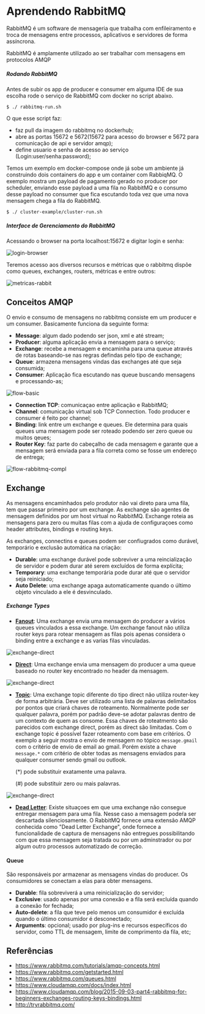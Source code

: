 # Aprendendo RabbitMQ

RabbitMQ é um software de mensageria que trabalha com enfileiramento e troca de mensagens entre processos, aplicativos
e servidores de forma assíncrona. 

RabbitMQ é amplamente utilizado ao ser trabalhar com mensagens em protocolos AMQP

##### Rodando RabbitMQ
Antes de subir os app de producer e consumer em alguma IDE de sua escolha rode o serviço de RabbitMQ com docker 
no script abaixo.
```
$ ./ rabbitmq-run.sh
```
O que esse script faz: 
 - faz pull da imagem do rabbitmq no dockerhub;
 - abre as portas 15672 e 5672(15672 para acesso do browser e 5672 para comunicação de api e servidor amqp);
 - define usuario e senha de acesso ao serviço (Login:user/senha:password);

Temos um exemplo em docker-compose onde já sobe um ambiente já construindo dois containers do app e um container com RabbiqMQ.
O exemplo mostra um payload de pagamento gerado no producer por scheduler, enviando esse payload a uma fila no RabbitMQ e o consumo desse payload no consumer
que fica escutando toda vez que uma nova mensagem chega a fila do RabbitMQ.

```
$ ./ cluster-example/cluster-run.sh
```   

##### Interface de Gerenciamento do RabbitMQ
 Acessando o browser na porta localhost:15672 e digitar login e senha:
 
 ![login-browser](images/login-browser.png)
 
 Teremos acesso aos diversos recursos e métricas que o rabbitmq dispõe como queues, exchanges, routers, métricas 
 e entre outros:
 
![metricas-rabbit](images/metricas-rabbit.png)

 
## Conceitos AMQP
O envio e consumo de mensagens no rabbitmq consiste em um producer e um consumer. Basicamente funciona da seguinte
 forma:


 - **Message**: algum dado podendo ser json, xml e até stream;
 - **Producer**: alguma aplicação envia a mensagem para o serviço;
 - **Exchange**: recebe a mensagem e encaminha para uma queue através de rotas baseando-se nas regras defindas pelo tipo
  de exchange;
 - **Queue**: armazena mensagens vindas das exchanges até que seja consumida;
 - **Consumer**: Aplicação fica escutando nas queue buscando mensagens e processando-as;
 
![flow-basic](images/flow-rabbitmq.png)

 - **Connection TCP**: comunicaçao entre aplicação e RabbitMQ;
 - **Channel**: comunicação virtual sob TCP Connection. Todo producer e consumer é feito por channel;
 - **Binding**: link entre um exchange e queues. Ele determina para quais queues uma mensagem pode ser roteado podendo 
 ser zero queue ou muitos qeues; 
 - **Router Key**: faz parte do cabeçalho de cada mensagem e garante que a mensagem será enviada para a fila correta 
 como se fosse um endereço de entrega;

![flow-rabbitmq-compl](images/flow-rabbitmq-compl.png)

## Exchange

As mensagens encaminhados pelo produtor não vai direto para uma fila, tem que passar primeiro por um exchange.
As exchange são agentes de mensagem definidos por um host virtual no RabbitMQ. Exchange roteia as mensagens para zero ou
muitas filas com a ajuda de configuraçoes como header attributes, bindings e routing keys. 

As exchanges, connectins e queues podem ser confiugrados como durável, temporário e exclusão automática na criação:

 - **Durable**: uma exchange durável pode sobreviver a uma reincialização de servidor e podem durar até serem excluídos 
de forma explícita;
 - **Temporary**: uma exchange temporária pode durar até que o servidor seja reiniciado;
 - **Auto Delete**: uma exchange apaga automaticamente quando o último objeto vinculado a ele é desvinculado. 

##### Exchange Types

 - **[Fanout](https://www.rabbitmq.com/tutorials/tutorial-three-spring-amqp.html)**:
 Uma exchange envia uma mensagem do producer a vários queues vinculados a essa exchange. Um exchange 
 fanout não utiliza router keys para rotear mensagem as filas pois apenas considera o binding entre a exchange e as varias
 filas vinculadas.

![exchange-direct](images/exchange-fanout.gif) 

 - **[Direct](https://www.rabbitmq.com/tutorials/tutorial-four-spring-amqp.html)**:
 Uma exchange envia uma mensagem do producer a uma queue baseado no router key encontrado no header
 da mensagem.
 
![exchange-direct](images/exchange-direct.gif)
 
 
 - **[Topic](https://www.rabbitmq.com/tutorials/tutorial-five-spring-amqp.html)**: 
 Uma exchange topic diferente do tipo direct não utiliza router-key de forma arbitrária. Deve ser utilizado 
 uma lista de palavras delimitados por pontos que criará chaves de roteamento. Normalmente pode ser qualquer palavra, 
 porém por padrão deve-se adotar palavras dentro de um contexto de quem as consome. Essa chaves de roteatmento são parecidos
 com exchange direct, porém as direct são limitadas. Com o exchange topic é possível fazer roteamento com base em critérios.
 O exemplo a seguir mostra o envio de mensagem no tópico `message.gmail` com o critério de envio de email ao gmail. Porém
 existe a chave `message.*` com critério de obter todas as mensagens enviados para qualquer consumer sendo gmail ou outlook. 
  
   (*) pode substituir exatamente uma palavra.
   
   (#) pode substituir zero ou mais palavras.
 
 ![exchange-direct](images/exchange-topic.gif) 
 
 
 - **[Dead Letter](https://www.rabbitmq.com/dlx.html)**: 
 Existe situaçoes em que uma exchange não consegue entregar mensagem para uma fila. Nesse caso a 
 mensagem podeŕa ser descartada silenciosamente. O RabbitMQ fornece uma extensão AMQP conhecida como "Dead Letter Exchange",
 onde fornece a funcionalidade de captura de mensagens não entregues possibilitando com que essa mensagem seja tratada ou 
 por um adminstrador ou por algum outro processos automatizado de correção.


 #### Queue
 São responsáveis por armazenar as mensagens vindas do producer. Os consumidores se conectam a elas para 
 obter mensagens. 
 
 - **Durable**: fila sobreviverá a uma reinicialização do servidor;
 - **Exclusive**: usado apenas por uma conexão e a fila será excluída quando a conexão for fechada;
 - **Auto-delete**: a fila que teve pelo menos um consumidor é excluída quando o último consumidor é desconectado;
 - **Arguments**: opcional; usado por plug-ins e recursos específicos do servidor, como TTL de mensagem, 
 limite de comprimento da fila, etc;
 
                               
## Referências
 - https://www.rabbitmq.com/tutorials/amqp-concepts.html
 - https://www.rabbitmq.com/getstarted.html
 - https://www.rabbitmq.com/queues.html
 - https://www.cloudamqp.com/docs/index.html
 - https://www.cloudamqp.com/blog/2015-09-03-part4-rabbitmq-for-beginners-exchanges-routing-keys-bindings.html
 - http://tryrabbitmq.com/
